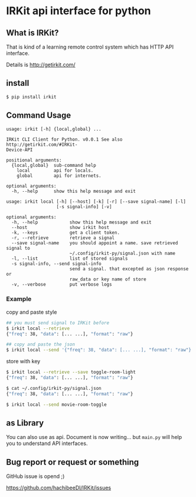 # IRKit api interface for python

## What is IRKit?

That is kind of a learning remote control system which has HTTP API interface.

Details is http://getirkit.com/


## install

```bash
$ pip install irkit
```


## Command Usage

```
usage: irkit [-h] {local,global} ...

IRKit CLI Client for Python. v0.0.1 See also http://getirkit.com/#IRKit-
Device-API

positional arguments:
  {local,global}  sub-command help
    local         api for locals.
    global        api for internets.

optional arguments:
  -h, --help      show this help message and exit

```


```
usage: irkit local [-h] [--host] [-k] [-r] [--save signal-name] [-l]
                   [-s signal-info] [-v]

optional arguments:
  -h, --help            show this help message and exit
  --host                show irkit host
  -k, --keys            get a client token.
  -r, --retrieve        retrieve a signal
  --save signal-name    you should appoint a name. save retrieved signal to
                        ~/.config/irkit-py/signal.json with name
  -l, --list            list of stored signals
  -s signal-info, --send signal-info
                        send a signal. that excepted as json response or
                        raw_data or key name of store
  -v, --verbose         put verbose logs
```

### Example

copy and paste style

```bash
## you must send signal to IRKit before
$ irkit local --retrieve
{"freq": 38, "data": [... ...], "format": "raw"}

## copy and paste the json
$ irkit local --send '{"freq": 38, "data": [... ...], "format": "raw"}'
```

store with key

```bash
$ irkit local --retrieve --save toggle-room-light
{"freq": 38, "data": [... ...], "format": "raw"}

$ cat ~/.config/irkit-py/signal.json
{"freq": 38, "data": [... ...], "format": "raw"}

$ irkit local --send movie-room-toggle
```


## as Library

You can also use as api.
Document is now writing... but `main.py` will help you to understand API interfaces.


## Bug report or request or something

GitHub issue is opend ;)

https://github.com/hachibeeDI/IRKit/issues
